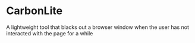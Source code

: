 # CarbonLite
A lightweight tool that blacks out a browser window when the user has not interacted with the page for a while
